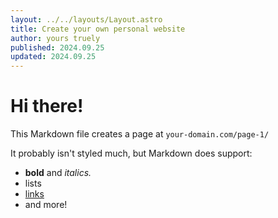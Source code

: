 ```yaml
---
layout: ../../layouts/Layout.astro
title: Create your own personal website
author: yours truely
published: 2024.09.25
updated: 2024.09.25
---
```


# Hi there!

This Markdown file creates a page at `your-domain.com/page-1/`

It probably isn't styled much, but Markdown does support:
- **bold** and _italics._
- lists
- [links](https://astro.build)
- and more!